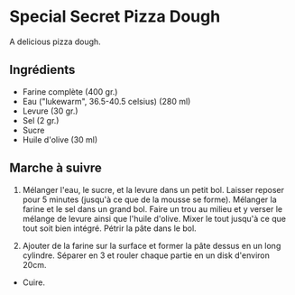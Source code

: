 Special Secret Pizza Dough
==========================

A delicious pizza dough.

Ingrédients
-----------

* Farine complète (400 gr.)
* Eau ("lukewarm", 36.5-40.5 celsius) (280 ml)
* Levure (30 gr.)
* Sel (2 gr.)
* Sucre
* Huile d'olive (30 ml)

Marche à suivre
---------------

1. Mélanger l'eau, le sucre, et la levure dans un petit bol.
   Laisser reposer pour 5 minutes (jusqu'à ce que de la mousse se forme).
   Mélanger la farine et le sel dans un grand bol. Faire un trou au milieu
   et y verser le mélange de levure ainsi que l'huile d'olive.
   Mixer le tout jusqu'à ce que tout soit bien intégré. Pétrir la pâte
   dans le bol.

2. Ajouter de la farine sur la surface et former la pâte dessus en un long
   cylindre. Séparer en 3 et rouler chaque partie en un disk d'environ 20cm.

*  Cuire.
